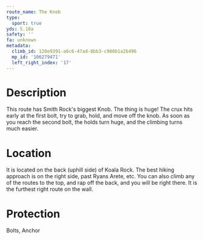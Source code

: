 ```yaml
---
route_name: The Knob
type:
  sport: true
yds: 5.10a
safety: ''
fa: unknown
metadata:
  climb_id: 120e9391-a6c6-47ad-8bb3-c980b1a2b496
  mp_id: '106279471'
  left_right_index: '17'
---
```

# Description
This route has Smith Rock's biggest Knob. The thing is huge! The crux hits early at the first bolt, try to grab, hold, and move off the knob. As soon as you reach the second bolt, the holds turn huge, and the climbing turns much easier.

# Location
It is located on the back (uphill side) of Koala Rock. The best hiking approach is on the right side, past Ryans Arete, etc. You can also climb any of the routes to the top, and rap off the back, and you will be right there. It is the furthest right route on the wall.

# Protection
Bolts, Anchor

